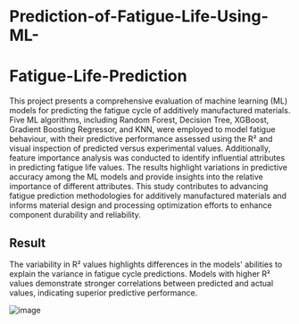 # Prediction-of-Fatigue-Life-Using-ML-
# Fatigue-Life-Prediction

This project presents a comprehensive evaluation of machine learning (ML) models for predicting the fatigue cycle of additively manufactured materials. Five ML algorithms, including Random Forest, Decision Tree, XGBoost, Gradient Boosting Regressor, and KNN, were employed to model fatigue behaviour, with their predictive performance assessed using the R² and visual inspection of predicted versus experimental values. Additionally, feature importance analysis was conducted to identify influential attributes in predicting fatigue life values. The results highlight variations in predictive accuracy among the ML models and provide insights into the relative importance of different attributes. This study contributes to advancing fatigue prediction methodologies for additively manufactured materials and informs material design and processing optimization efforts to enhance component durability and reliability.

## Result

The variability in R² values highlights differences in the models' abilities to explain the variance in fatigue cycle predictions. Models with higher R² values demonstrate stronger correlations between predicted and actual values, indicating superior predictive performance.

![image](https://github.com/user-attachments/assets/8dae17ea-93c4-4047-b320-6cf884bbf783)
